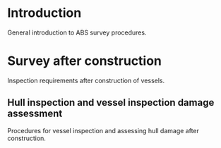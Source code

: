 # Introduction
General introduction to ABS survey procedures.

# Survey after construction
Inspection requirements after construction of vessels.

## Hull inspection and vessel inspection damage assessment
Procedures for vessel inspection and assessing hull damage after construction.
